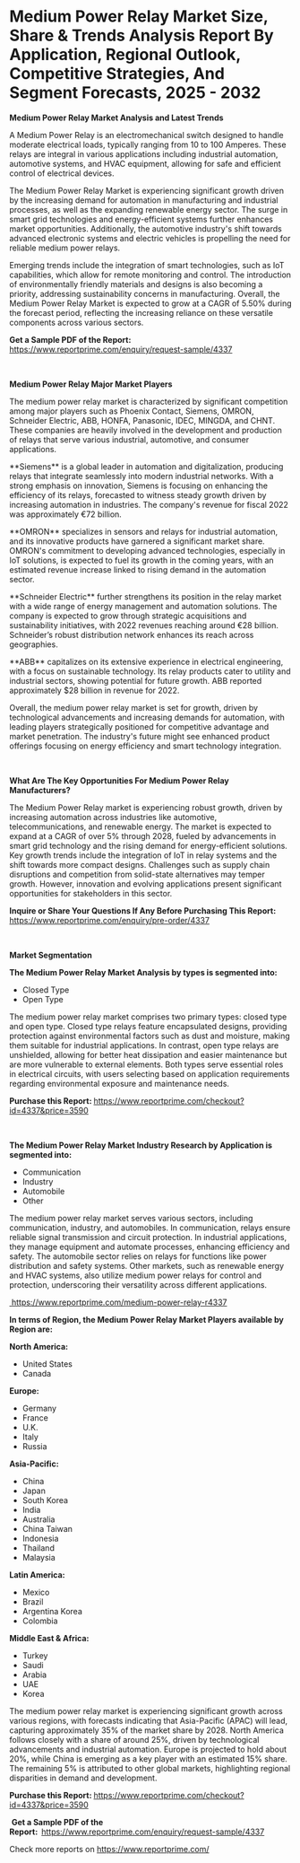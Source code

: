 <p><h1>Medium Power Relay Market Size, Share & Trends Analysis Report By Application, Regional Outlook, Competitive Strategies, And Segment Forecasts, 2025 - 2032</h1></p><p><strong>Medium Power Relay Market Analysis and Latest Trends</strong></p>
<p><p>A Medium Power Relay is an electromechanical switch designed to handle moderate electrical loads, typically ranging from 10 to 100 Amperes. These relays are integral in various applications including industrial automation, automotive systems, and HVAC equipment, allowing for safe and efficient control of electrical devices. </p><p>The Medium Power Relay Market is experiencing significant growth driven by the increasing demand for automation in manufacturing and industrial processes, as well as the expanding renewable energy sector. The surge in smart grid technologies and energy-efficient systems further enhances market opportunities. Additionally, the automotive industry's shift towards advanced electronic systems and electric vehicles is propelling the need for reliable medium power relays.</p><p>Emerging trends include the integration of smart technologies, such as IoT capabilities, which allow for remote monitoring and control. The introduction of environmentally friendly materials and designs is also becoming a priority, addressing sustainability concerns in manufacturing. Overall, the Medium Power Relay Market is expected to grow at a CAGR of 5.50% during the forecast period, reflecting the increasing reliance on these versatile components across various sectors.</p></p>
<p><strong>Get a Sample PDF of the Report:&nbsp;</strong> <a href="https://www.reportprime.com/enquiry/request-sample/4337?utm_campaign=3359&utm_medium=2&utm_source=Github&utm_content=ia&utm_term=19032025&utm_id=medium-power-relay">https://www.reportprime.com/enquiry/request-sample/4337</a></p>
<p>&nbsp;</p>
<p><strong>Medium Power Relay Major Market Players</strong></p>
<p><p>The medium power relay market is characterized by significant competition among major players such as Phoenix Contact, Siemens, OMRON, Schneider Electric, ABB, HONFA, Panasonic, IDEC, MINGDA, and CHNT. These companies are heavily involved in the development and production of relays that serve various industrial, automotive, and consumer applications.</p><p>**Siemens** is a global leader in automation and digitalization, producing relays that integrate seamlessly into modern industrial networks. With a strong emphasis on innovation, Siemens is focusing on enhancing the efficiency of its relays, forecasted to witness steady growth driven by increasing automation in industries. The company's revenue for fiscal 2022 was approximately €72 billion.</p><p>**OMRON** specializes in sensors and relays for industrial automation, and its innovative products have garnered a significant market share. OMRON's commitment to developing advanced technologies, especially in IoT solutions, is expected to fuel its growth in the coming years, with an estimated revenue increase linked to rising demand in the automation sector.</p><p>**Schneider Electric** further strengthens its position in the relay market with a wide range of energy management and automation solutions. The company is expected to grow through strategic acquisitions and sustainability initiatives, with 2022 revenues reaching around €28 billion. Schneider’s robust distribution network enhances its reach across geographies.</p><p>**ABB** capitalizes on its extensive experience in electrical engineering, with a focus on sustainable technology. Its relay products cater to utility and industrial sectors, showing potential for future growth. ABB reported approximately $28 billion in revenue for 2022.</p><p>Overall, the medium power relay market is set for growth, driven by technological advancements and increasing demands for automation, with leading players strategically positioned for competitive advantage and market penetration. The industry's future might see enhanced product offerings focusing on energy efficiency and smart technology integration.</p></p>
<p>&nbsp;</p>
<p><strong>What Are The Key Opportunities For Medium Power Relay Manufacturers?</strong></p>
<p><p>The Medium Power Relay market is experiencing robust growth, driven by increasing automation across industries like automotive, telecommunications, and renewable energy. The market is expected to expand at a CAGR of over 5% through 2028, fueled by advancements in smart grid technology and the rising demand for energy-efficient solutions. Key growth trends include the integration of IoT in relay systems and the shift towards more compact designs. Challenges such as supply chain disruptions and competition from solid-state alternatives may temper growth. However, innovation and evolving applications present significant opportunities for stakeholders in this sector.</p></p>
<p><strong>Inquire or Share Your Questions If Any Before Purchasing This Report:</strong> <a href="https://www.reportprime.com/enquiry/pre-order/4337?utm_campaign=3359&utm_medium=2&utm_source=Github&utm_content=ia&utm_term=19032025&utm_id=medium-power-relay">https://www.reportprime.com/enquiry/pre-order/4337</a></p>
<p>&nbsp;</p>
<p><strong>Market Segmentation</strong></p>
<p><strong>The Medium Power Relay Market Analysis by types is segmented into:</strong></p>
<p><ul><li>Closed Type</li><li>Open Type</li></ul></p>
<p><p>The medium power relay market comprises two primary types: closed type and open type. Closed type relays feature encapsulated designs, providing protection against environmental factors such as dust and moisture, making them suitable for industrial applications. In contrast, open type relays are unshielded, allowing for better heat dissipation and easier maintenance but are more vulnerable to external elements. Both types serve essential roles in electrical circuits, with users selecting based on application requirements regarding environmental exposure and maintenance needs.</p></p>
<p><strong>Purchase this Report:&nbsp;</strong><a href="https://www.reportprime.com/checkout?id=4337&price=3590&utm_campaign=3359&utm_medium=2&utm_source=Github&utm_content=ia&utm_term=19032025&utm_id=medium-power-relay">https://www.reportprime.com/checkout?id=4337&price=3590</a></p>
<p>&nbsp;</p>
<p><strong>The Medium Power Relay Market Industry Research by Application is segmented into:</strong></p>
<p><ul><li>Communication</li><li>Industry</li><li>Automobile</li><li>Other</li></ul></p>
<p><p>The medium power relay market serves various sectors, including communication, industry, and automobiles. In communication, relays ensure reliable signal transmission and circuit protection. In industrial applications, they manage equipment and automate processes, enhancing efficiency and safety. The automobile sector relies on relays for functions like power distribution and safety systems. Other markets, such as renewable energy and HVAC systems, also utilize medium power relays for control and protection, underscoring their versatility across different applications.</p></p>
<p><a href="https://www.reportprime.com/medium-power-relay-r4337?utm_campaign=3359&utm_medium=2&utm_source=Github&utm_content=ia&utm_term=19032025&utm_id=medium-power-relay">&nbsp;https://www.reportprime.com/medium-power-relay-r4337</a></p>
<p><strong>In terms of Region, the Medium Power Relay Market Players available by Region are:</strong></p>
<p>
    <p> <strong> North America: </strong>
        <ul>
            <li>United States</li>
            <li>Canada</li>
        </ul>
        </p> 
    <p> <strong> Europe: </strong>
        <ul>
            <li>Germany</li>
            <li>France</li>
            <li>U.K.</li>
            <li>Italy</li>
            <li>Russia</li>
        </ul>
        </p> 
    <p> <strong> Asia-Pacific: </strong>
        <ul>
            <li>China</li>
            <li>Japan</li>
            <li>South Korea</li>
            <li>India</li>
            <li>Australia</li>
            <li>China Taiwan</li>
            <li>Indonesia</li>
            <li>Thailand</li>
            <li>Malaysia</li>
        </ul>
        </p> 
    <p> <strong> Latin America: </strong>
        <ul>
            <li>Mexico</li>
            <li>Brazil</li>
            <li>Argentina Korea</li>
            <li>Colombia</li>
        </ul>
        </p> 
    <p> <strong> Middle East & Africa: </strong>
        <ul>
            <li>Turkey</li>
            <li>Saudi</li>
            <li>Arabia</li>
            <li>UAE</li>
            <li>Korea</li>
        </ul>
    </p>
    </p>
<p><p>The medium power relay market is experiencing significant growth across various regions, with forecasts indicating that Asia-Pacific (APAC) will lead, capturing approximately 35% of the market share by 2028. North America follows closely with a share of around 25%, driven by technological advancements and industrial automation. Europe is projected to hold about 20%, while China is emerging as a key player with an estimated 15% share. The remaining 5% is attributed to other global markets, highlighting regional disparities in demand and development.</p></p>
<p><strong>Purchase this Report: </strong><a href="https://www.reportprime.com/checkout?id=4337&price=3590&utm_campaign=3359&utm_medium=2&utm_source=Github&utm_content=ia&utm_term=19032025&utm_id=medium-power-relay">https://www.reportprime.com/checkout?id=4337&price=3590</a></p>
<p>&nbsp;<strong>Get a Sample PDF of the Report:&nbsp;&nbsp;</strong><a href="https://www.reportprime.com/enquiry/request-sample/4337?utm_campaign=3359&utm_medium=2&utm_source=Github&utm_content=ia&utm_term=19032025&utm_id=medium-power-relay">https://www.reportprime.com/enquiry/request-sample/4337</a></p>
<p><strong></strong></p>
<p>Check more reports on <a href="https://www.reportprime.com/?utm_campaign=3359&utm_medium=2&utm_source=Github&utm_content=ia&utm_term=19032025&utm_id=medium-power-relay">https://www.reportprime.com/</a></p>